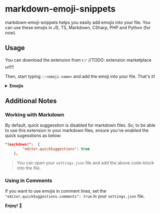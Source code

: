 # markdown-emoji-snippets

markdown-emoji-snippets helps you easily add emojis into your file. You can use these emojis in JS, TS, Markdown, CSharp, PHP and Python (for now).

## Usage

You can download the extension from 👉 //TODO: extension marketplace url!!!

Then, start typing `::<emoji-name>` and add the emoji into your file. That's it!

<details>
<summary><strong>Emojis</strong></summary>

| Name  | Display  |
|---|---|
| smiling | 😀 |
| sad | 😢 |
| heart | ❤️ |
| cross-mark | ❌|
| crossed-fingers |🤞|
| check-mark |✅|
| four-leaf-clover |🍀|
| vulcan | 🖖 |
| fire |🔥 |
| rocket |🚀 |
| star |⭐ |
| thumbsup | 👍|
| thumbsdown | 👎|
| ok |👌 |
| wave |👋 |
| eyes | 👀|
| tada | 🎉|
| confetti |🎊 |
| sparkles | ✨|
| pc |💻 |
| phone | 📱|
| idea |💡 |
| hourglass |⏳ |
| stopwatch |⏱ |
| folder |📁 |
| file |📄 |
| key | 🔑|
| lock | 🔒|
| unlock |🔓 |
| link |🔗|
| hint |💡 |
| zoom-left | 🔍|
| zoom-right | 🔎|
| pray | 🙏|
| point-left | 👈|
| point-right |👉 |
| writing |✍ |
| reading |📖 |
| loop | 🔁|
</details>

## Additional Notes

### Working with Markdown

By default, quick suggesstion is disabled for markdown files. So, to be able to use this extension in your markdown files, ensure you've enabled the quick sugesstions as below:

```json
"[markdown]":  {
        "editor.quickSuggestions": true
    },
```

> You can open your `settings.json` file and add the above code-block into the file.

### Using in Comments

If you want to use emojis in comment lines, set the `"editor.quickSuggestions.comments": true` in your `settings.json` file.

**Enjoy!** 🎉
